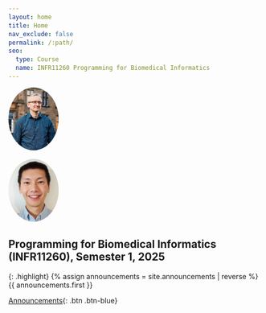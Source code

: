 ```yaml
---
layout: home
title: Home
nav_exclude: false
permalink: /:path/
seo:
  type: Course
  name: INFR11260 Programming for Biomedical Informatics
---
```


<img src="./assets/images/ian.png" alt="Prof. Ian Simpson" 
     style="width: 100px; height: 125px; object-fit: cover; border-radius: 50%;" 
     class="shadow">

<img src="/assets/images/kendig.jpg" alt="My Image" 
     style="width: 100px; height: 125px; object-fit: cover; border-radius: 50%;" 
     class="shadow">

## Programming for Biomedical Informatics (INFR11260), Semester 1, 2025

{: .highlight}
{% assign announcements = site.announcements | reverse %}
{{ announcements.first }}

[Announcements](https://biomedical-informatics.github.io/pbi-home/announcements){: .btn .btn-blue}